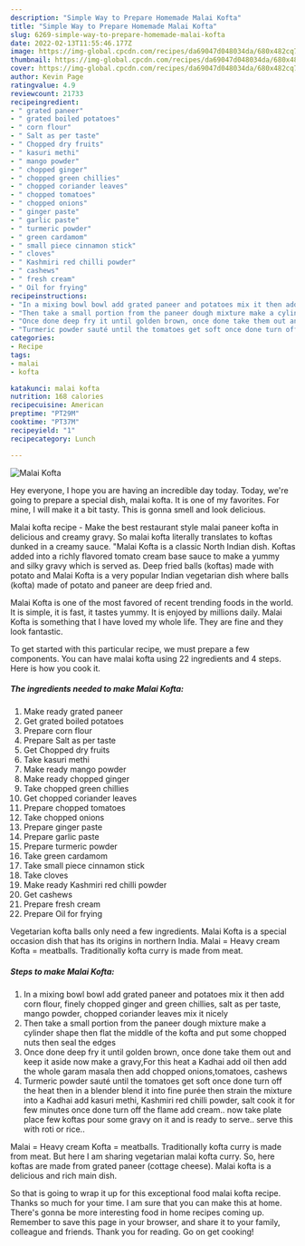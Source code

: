```yaml
---
description: "Simple Way to Prepare Homemade Malai Kofta"
title: "Simple Way to Prepare Homemade Malai Kofta"
slug: 6269-simple-way-to-prepare-homemade-malai-kofta
date: 2022-02-13T11:55:46.177Z
image: https://img-global.cpcdn.com/recipes/da69047d048034da/680x482cq70/malai-kofta-recipe-main-photo.jpg
thumbnail: https://img-global.cpcdn.com/recipes/da69047d048034da/680x482cq70/malai-kofta-recipe-main-photo.jpg
cover: https://img-global.cpcdn.com/recipes/da69047d048034da/680x482cq70/malai-kofta-recipe-main-photo.jpg
author: Kevin Page
ratingvalue: 4.9
reviewcount: 21733
recipeingredient:
- " grated paneer"
- " grated boiled potatoes"
- " corn flour"
- " Salt as per taste"
- " Chopped dry fruits"
- " kasuri methi"
- " mango powder"
- " chopped ginger"
- " chopped green chillies"
- " chopped coriander leaves"
- " chopped tomatoes"
- " chopped onions"
- " ginger paste"
- " garlic paste"
- " turmeric powder"
- " green cardamom"
- " small piece cinnamon stick"
- " cloves"
- " Kashmiri red chilli powder"
- " cashews"
- " fresh cream"
- " Oil for frying"
recipeinstructions:
- "In a mixing bowl bowl add grated paneer and potatoes mix it then add corn flour, finely chopped ginger and green chillies, salt as per taste, mango powder, chopped coriander leaves mix it nicely"
- "Then take a small portion from the paneer dough mixture make a cylinder shape then flat the middle of the kofta and put some chopped nuts then seal the edges"
- "Once done deep fry it until golden brown, once done take them out and keep it aside now make a gravy,For this heat a Kadhai add oil then add the whole garam masala then add chopped onions,tomatoes, cashews"
- "Turmeric powder sauté until the tomatoes get soft once done turn off the heat then in a blender blend it into fine purée then strain the mixture into a Kadhai add kasuri methi, Kashmiri red chilli powder, salt cook it for few minutes once done turn off the flame add cream.. now take plate place few koftas pour some gravy on it and is ready to serve.. serve this with roti or rice.."
categories:
- Recipe
tags:
- malai
- kofta

katakunci: malai kofta 
nutrition: 168 calories
recipecuisine: American
preptime: "PT29M"
cooktime: "PT37M"
recipeyield: "1"
recipecategory: Lunch

---
```



![Malai Kofta](https://img-global.cpcdn.com/recipes/da69047d048034da/680x482cq70/malai-kofta-recipe-main-photo.jpg)

Hey everyone, I hope you are having an incredible day today. Today, we're going to prepare a special dish, malai kofta. It is one of my favorites. For mine, I will make it a bit tasty. This is gonna smell and look delicious.

Malai kofta recipe - Make the best restaurant style malai paneer kofta in delicious and creamy gravy. So malai kofta literally translates to koftas dunked in a creamy sauce. &#34;Malai Kofta is a classic North Indian dish. Koftas added into a richly flavored tomato cream base sauce to make a yummy and silky gravy which is served as. Deep fried balls (koftas) made with potato and Malai Kofta is a very popular Indian vegetarian dish where balls (kofta) made of potato and paneer are deep fried and.

Malai Kofta is one of the most favored of recent trending foods in the world. It is simple, it is fast, it tastes yummy. It is enjoyed by millions daily. Malai Kofta is something that I have loved my whole life. They are fine and they look fantastic.


To get started with this particular recipe, we must prepare a few components. You can have malai kofta using 22 ingredients and 4 steps. Here is how you cook it.

<!--inarticleads1-->

##### The ingredients needed to make Malai Kofta:

1. Make ready  grated paneer
1. Get  grated boiled potatoes
1. Prepare  corn flour
1. Prepare  Salt as per taste
1. Get  Chopped dry fruits
1. Take  kasuri methi
1. Make ready  mango powder
1. Make ready  chopped ginger
1. Take  chopped green chillies
1. Get  chopped coriander leaves
1. Prepare  chopped tomatoes
1. Take  chopped onions
1. Prepare  ginger paste
1. Prepare  garlic paste
1. Prepare  turmeric powder
1. Take  green cardamom
1. Take  small piece cinnamon stick
1. Take  cloves
1. Make ready  Kashmiri red chilli powder
1. Get  cashews
1. Prepare  fresh cream
1. Prepare  Oil for frying


Vegetarian kofta balls only need a few ingredients. Malai Kofta is a special occasion dish that has its origins in northern India. Malai = Heavy cream Kofta = meatballs. Traditionally kofta curry is made from meat. 

<!--inarticleads2-->

##### Steps to make Malai Kofta:

1. In a mixing bowl bowl add grated paneer and potatoes mix it then add corn flour, finely chopped ginger and green chillies, salt as per taste, mango powder, chopped coriander leaves mix it nicely
1. Then take a small portion from the paneer dough mixture make a cylinder shape then flat the middle of the kofta and put some chopped nuts then seal the edges
1. Once done deep fry it until golden brown, once done take them out and keep it aside now make a gravy,For this heat a Kadhai add oil then add the whole garam masala then add chopped onions,tomatoes, cashews
1. Turmeric powder sauté until the tomatoes get soft once done turn off the heat then in a blender blend it into fine purée then strain the mixture into a Kadhai add kasuri methi, Kashmiri red chilli powder, salt cook it for few minutes once done turn off the flame add cream.. now take plate place few koftas pour some gravy on it and is ready to serve.. serve this with roti or rice..


Malai = Heavy cream Kofta = meatballs. Traditionally kofta curry is made from meat. But here I am sharing vegetarian malai kofta curry. So, here koftas are made from grated paneer (cottage cheese). Malai kofta is a delicious and rich main dish. 

So that is going to wrap it up for this exceptional food malai kofta recipe. Thanks so much for your time. I am sure that you can make this at home. There's gonna be more interesting food in home recipes coming up. Remember to save this page in your browser, and share it to your family, colleague and friends. Thank you for reading. Go on get cooking!
